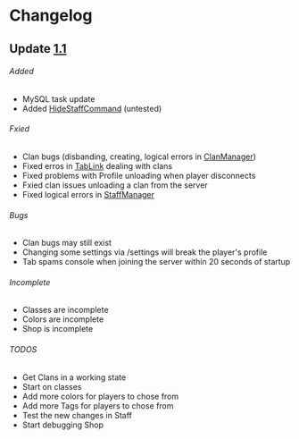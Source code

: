 # Changelog

## Update [1.1](https://github.com/Anthrax-Network/Fall/releases/tag/1.1)
###### Added
- MySQL task update
- Added [HideStaffCommand](https://github.com/Anthrax-Network/Fall/blob/1.1/src/main/java/me/hackusatepvp/fall/staff/commands/HideStaffCommand.java) (untested)
###### Fxied
- Clan bugs (disbanding, creating, logical errors in [ClanManager](https://github.com/Anthrax-Network/Fall/blob/1.1/src/main/java/me/hackusatepvp/fall/clans/ClanManager.java))
- Fixed erros in [TabLink](https://github.com/Anthrax-Network/Fall/blob/1.1/src/main/java/me/hackusatepvp/fall/tab/TabLink.java) dealing with clans
- Fixed problems with Profile unloading when player disconnects
- Fxied clan issues unloading a clan from the server
- Fixed logical errors in [StaffManager](https://github.com/Anthrax-Network/Fall/blob/1.1/src/main/java/me/hackusatepvp/fall/staff/managers/StaffManager.java)
###### Bugs
- Clan bugs may still exist 
- Changing some settings via /settings will break the player's profile
- Tab spams console when joining the server within 20 seconds of startup
###### Incomplete
- Classes are incomplete
- Colors are incomplete
- Shop is incomplete
###### TODOS
- Get Clans in a working state
- Start on classes
- Add more colors for players to chose from
- Add more Tags for players to chose from
- Test the new changes in Staff
- Start debugging Shop
